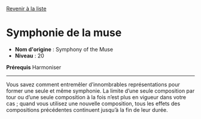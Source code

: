 [Revenir à la liste](..)

# Symphonie de la muse

 * **Nom d'origine** : Symphony of the Muse
 * **Niveau** : 20


<p><strong>Prérequis</strong> Harmoniser</p>
<hr>
<p>Vous savez comment entremêler d’innombrables représentations pour former une seule et même symphonie. La limite d’une seule composition par tour ou d’une seule composition à la fois n’est plus en vigueur dans votre cas ; quand vous utilisez une nouvelle composition, tous les effets des compositions précédentes continuent jusqu’à la fin de leur durée.</p>